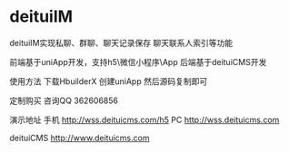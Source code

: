 # deituiIM

deituiIM实现私聊、群聊、聊天记录保存 聊天联系人索引等功能

前端基于uniApp开发，支持h5\微信小程序\App 后端基于deituiCMS开发

使用方法 下载HbuilderX 创建uniApp 然后源码复制即可

定制购买 咨询QQ 362606856

演示地址 手机 http://wss.deituicms.com/h5 PC http://wss.deituicms.com 

deituiCMS http://www.deituicms.com
